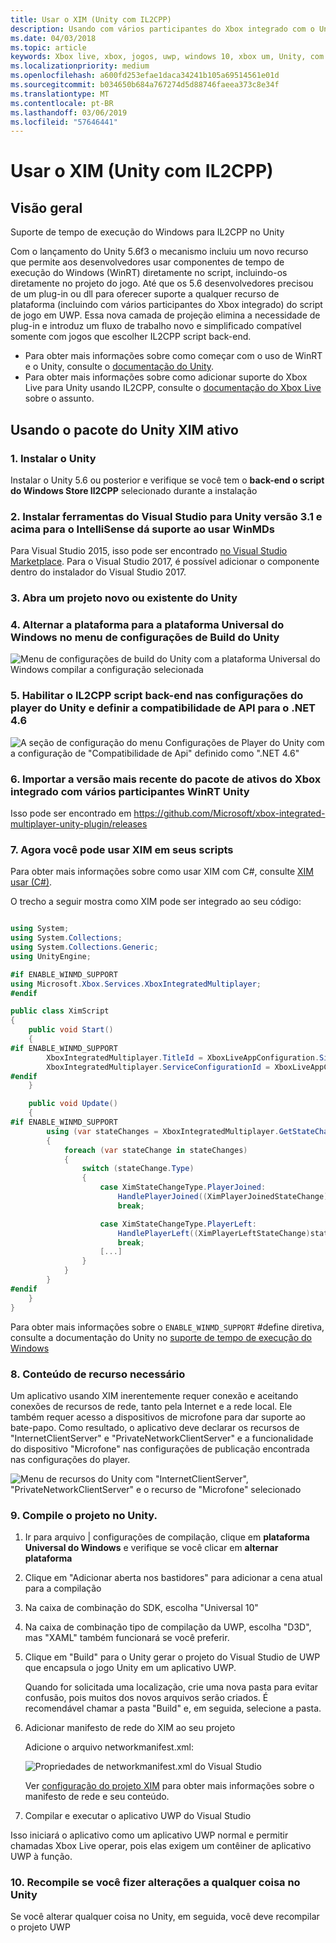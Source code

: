 ```yaml
---
title: Usar o XIM (Unity com IL2CPP)
description: Usando com vários participantes do Xbox integrado com o Unity para UWP com back-end de script IL2CPP
ms.date: 04/03/2018
ms.topic: article
keywords: Xbox live, xbox, jogos, uwp, windows 10, xbox um, Unity, com vários participantes integrado do Xbox
ms.localizationpriority: medium
ms.openlocfilehash: a600fd253efae1daca34241b105a69514561e01d
ms.sourcegitcommit: b034650b684a767274d5d88746faeea373c8e34f
ms.translationtype: MT
ms.contentlocale: pt-BR
ms.lasthandoff: 03/06/2019
ms.locfileid: "57646441"
---
```

# <a name="use-xim-unity-with-il2cpp"></a>Usar o XIM (Unity com IL2CPP)

## <a name="overview"></a>Visão geral

Suporte de tempo de execução do Windows para IL2CPP no Unity

Com o lançamento do Unity 5.6f3 o mecanismo incluiu um novo recurso que permite aos desenvolvedores usar componentes de tempo de execução do Windows (WinRT) diretamente no script, incluindo-os diretamente no projeto do jogo. Até que os 5.6 desenvolvedores precisou de um plug-in ou dll para oferecer suporte a qualquer recurso de plataforma (incluindo com vários participantes do Xbox integrado) do script de jogo em UWP. Essa nova camada de projeção elimina a necessidade de plug-in e introduz um fluxo de trabalho novo e simplificado compatível somente com jogos que escolher IL2CPP script back-end.

- Para obter mais informações sobre como começar com o uso de WinRT e o Unity, consulte o [documentação do Unity](https://docs.unity3d.com/Manual/IL2CPP-WindowsRuntimeSupport.html).
- Para obter mais informações sobre como adicionar suporte do Xbox Live para Unity usando IL2CPP, consulte o [documentação do Xbox Live](https://docs.microsoft.com/windows/uwp/xbox-live/get-started-with-partner/partner-add-xbox-live-to-unity-uwp) sobre o assunto.

## <a name="using-the-xim-unity-asset-package"></a>Usando o pacote do Unity XIM ativo

### <a name="1-install-unity"></a>1. Instalar o Unity

Instalar o Unity 5.6 ou posterior e verifique se você tem o **back-end o script do Windows Store Il2CPP** selecionado durante a instalação

### <a name="2-install-visual-studio-tools-for-unity-version-31-and-above-for-intellisense-support-when-using-winmds"></a>2. Instalar ferramentas do Visual Studio para Unity versão 3.1 e acima para o IntelliSense dá suporte ao usar WinMDs

Para Visual Studio 2015, isso pode ser encontrado [no Visual Studio Marketplace](https://marketplace.visualstudio.com/items?itemName=SebastienLebreton.VisualStudio2015ToolsforUnity). Para o Visual Studio 2017, é possível adicionar o componente dentro do instalador do Visual Studio 2017.

### <a name="3-open-a-new-or-existing-unity-project"></a>3. Abra um projeto novo ou existente do Unity

### <a name="4-switch-the-platform-to-universal-windows-platform-in-the-unity-build-settings-menu"></a>4. Alternar a plataforma para a plataforma Universal do Windows no menu de configurações de Build do Unity

![Menu de configurações de build do Unity com a plataforma Universal do Windows compilar a configuração selecionada](../../images/xboxintegratedmultiplayer/xim-unity-build.png)

### <a name="5-enable-il2cpp-scripting-backend-in-the-unity-player-settings-and-set-api-compatibility-to-net-46"></a>5. Habilitar o IL2CPP script back-end nas configurações do player do Unity e definir a compatibilidade de API para o .NET 4.6

![A seção de configuração do menu Configurações de Player do Unity com a configuração de "Compatibilidade de Api" definido como ".NET 4.6"](../../images/unity/unity-il2cpp-1.png)

### <a name="6-import-the-latest-version-of-the-xbox-integrated-multiplayer-winrt-unity-asset-package"></a>6. Importar a versão mais recente do pacote de ativos do Xbox integrado com vários participantes WinRT Unity

Isso pode ser encontrado em https://github.com/Microsoft/xbox-integrated-multiplayer-unity-plugin/releases

### <a name="7-you-can-now-use-xim-in-your-scripts"></a>7. Agora você pode usar XIM em seus scripts

Para obter mais informações sobre como usar XIM com C#, consulte [XIM usar (C#)](using-xim-cs.md).

O trecho a seguir mostra como XIM pode ser integrado ao seu código:

```cs

using System;
using System.Collections;
using System.Collections.Generic;
using UnityEngine;

#if ENABLE_WINMD_SUPPORT
using Microsoft.Xbox.Services.XboxIntegratedMultiplayer;
#endif

public class XimScript
{
    public void Start()
    {
#if ENABLE_WINMD_SUPPORT
        XboxIntegratedMultiplayer.TitleId = XboxLiveAppConfiguration.SingletonInstance.TitleId;
        XboxIntegratedMultiplayer.ServiceConfigurationId = XboxLiveAppConfiguration.SingletonInstance.ServiceConfigurationId;
#endif
    }

    public void Update()
    {
#if ENABLE_WINMD_SUPPORT
        using (var stateChanges = XboxIntegratedMultiplayer.GetStateChanges())
        {
            foreach (var stateChange in stateChanges)
            {
                switch (stateChange.Type)
                {
                    case XimStateChangeType.PlayerJoined:
                        HandlePlayerJoined((XimPlayerJoinedStateChange)stateChange);
                        break;

                    case XimStateChangeType.PlayerLeft:
                        HandlePlayerLeft((XimPlayerLeftStateChange)stateChange);
                        break;
                    [...]
                }
            }
        }
#endif
    }
}
```

Para obter mais informações sobre o `ENABLE_WINMD_SUPPORT` #define diretiva, consulte a documentação do Unity no [suporte de tempo de execução do Windows](https://docs.unity3d.com/Manual/IL2CPP-WindowsRuntimeSupport.html)

### <a name="8-required-capability-content"></a>8. Conteúdo de recurso necessário

Um aplicativo usando XIM inerentemente requer conexão e aceitando conexões de recursos de rede, tanto pela Internet e a rede local. Ele também requer acesso a dispositivos de microfone para dar suporte ao bate-papo. Como resultado, o aplicativo deve declarar os recursos de "InternetClientServer" e "PrivateNetworkClientServer" e a funcionalidade do dispositivo "Microfone" nas configurações de publicação encontrada nas configurações do player.

![Menu de recursos do Unity com "InternetClientServer", "PrivateNetworkClientServer" e o recurso de "Microfone" selecionado](../../images/xboxintegratedmultiplayer/xim-unity-capability.png)

### <a name="9-build-the-project-in-unity"></a>9. Compile o projeto no Unity.

1. Ir para arquivo \| configurações de compilação, clique em **plataforma Universal do Windows** e verifique se você clicar em **alternar plataforma**

2. Clique em "Adicionar aberta nos bastidores" para adicionar a cena atual para a compilação

3. Na caixa de combinação do SDK, escolha "Universal 10"

4. Na caixa de combinação tipo de compilação da UWP, escolha "D3D", mas "XAML" também funcionará se você preferir.

5. Clique em "Build" para o Unity gerar o projeto do Visual Studio de UWP que encapsula o jogo Unity em um aplicativo UWP.

    Quando for solicitada uma localização, crie uma nova pasta para evitar confusão, pois muitos dos novos arquivos serão criados. É recomendável chamar a pasta "Build" e, em seguida, selecione a pasta.

6. Adicionar manifesto de rede do XIM ao seu projeto

    Adicione o arquivo networkmanifest.xml:

    ![Propriedades de networkmanifest.xml do Visual Studio](../../images/xboxintegratedmultiplayer/xim-unity-networkmanifest.png)

    Ver [configuração do projeto XIM](xim-manifest.md) para obter mais informações sobre o manifesto de rede e seu conteúdo.

7. Compilar e executar o aplicativo UWP do Visual Studio

Isso iniciará o aplicativo como um aplicativo UWP normal e permitir chamadas Xbox Live operar, pois elas exigem um contêiner de aplicativo UWP à função.

### <a name="10-rebuild-if-you-make-changes-to-anything-in-unity"></a>10. Recompile se você fizer alterações a qualquer coisa no Unity

Se você alterar qualquer coisa no Unity, em seguida, você deve recompilar o projeto UWP
